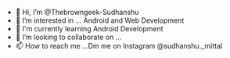 - 👋 Hi, I’m @Thebrowngeek-Sudhanshu
- 👀 I’m interested in ... Android and Web Development
- 🌱 I'm currently learning Android Development
- 💞️ I’m looking to collaborate on ...
- 📫 How to reach me ...Dm me on Instagram @sudhanshu._mittal

<!---
Thebrowngeek-Sudhanshu/Thebrowngeek-Sudhanshu is a ✨ special ✨ repository because its `README.md` (this file) appears on your GitHub profile.
You can click the Preview link to take a look at your changes.
--->

